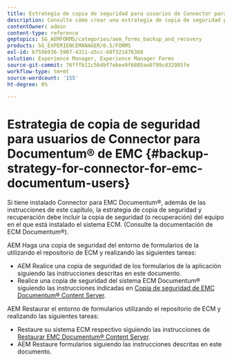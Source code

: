 ```yaml
---
title: Estrategia de copia de seguridad para usuarios de Connector para Documentum&reg; de EMC
description: Consulte cómo crear una estrategia de copia de seguridad para los usuarios de Connector for EMC Documentum&reg;.
contentOwner: admin
content-type: reference
geptopics: SG_AEMFORMS/categories/aem_forms_backup_and_recovery
products: SG_EXPERIENCEMANAGER/6.5/FORMS
exl-id: b759b936-5907-4311-a5cc-60f321476368
solution: Experience Manager, Experience Manager Forms
source-git-commit: 76fffb11c56dbf7ebee9f6805ae0799cd32985fe
workflow-type: tm+mt
source-wordcount: '155'
ht-degree: 0%

---
```


# Estrategia de copia de seguridad para usuarios de Connector para Documentum® de EMC {#backup-strategy-for-connector-for-emc-documentum-users}

Si tiene instalado Connector para EMC Documentum®, además de las instrucciones de este capítulo, la estrategia de copia de seguridad y recuperación debe incluir la copia de seguridad (o recuperación) del equipo en el que está instalado el sistema ECM. (Consulte la documentación de ECM Documentum®).

AEM Haga una copia de seguridad del entorno de formularios de la utilizando el repositorio de ECM y realizando las siguientes tareas:

* AEM Realice una copia de seguridad de los formularios de la aplicación siguiendo las instrucciones descritas en este documento.
* Realice una copia de seguridad del sistema ECM Documentum® siguiendo las instrucciones indicadas en [Copia de seguridad de EMC Documentum® Content Server](/help/forms/using/admin-help/backing-recovering-emc-documentum-repository.md#back-up-the-emc-documentum-content-server).

AEM Restaurar el entorno de formularios utilizando el repositorio de ECM y realizando las siguientes tareas:

* Restaure su sistema ECM respectivo siguiendo las instrucciones de [Restaurar EMC Documentum® Content Server](/help/forms/using/admin-help/backing-recovering-emc-documentum-repository.md#restore-the-emc-documentum-content-server).
* AEM Restaure formularios siguiendo las instrucciones descritas en este documento.
